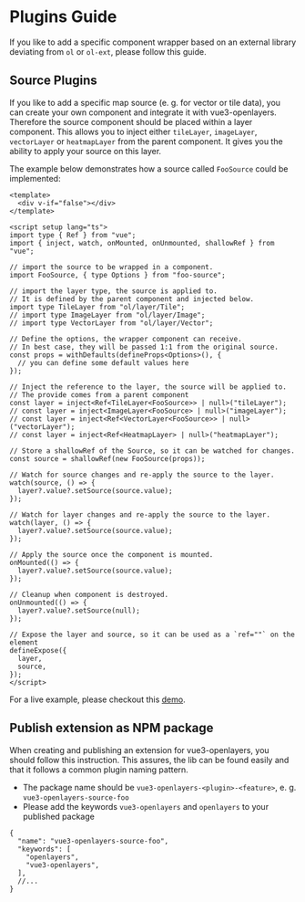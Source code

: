 # Plugins Guide

If you like to add a specific component wrapper based on an external
library deviating from `ol` or `ol-ext`, please follow this guide.

## Source Plugins

If you like to add a specific map source (e. g. for vector or tile data),
you can create your own component and integrate it with vue3-openlayers.
Therefore the source component should be placed within a layer component.
This allows you to inject either `tileLayer`, `imageLayer`,
`vectorLayer` or `heatmapLayer` from the parent component.
It gives you the ability to apply your source on this layer.

The example below demonstrates how a source called `FooSource` could be implemented:

```vue [FooSource.vue]
<template>
  <div v-if="false"></div>
</template>

<script setup lang="ts">
import type { Ref } from "vue";
import { inject, watch, onMounted, onUnmounted, shallowRef } from "vue";

// import the source to be wrapped in a component.
import FooSource, { type Options } from "foo-source";

// import the layer type, the source is applied to.
// It is defined by the parent component and injected below.
import type TileLayer from "ol/layer/Tile";
// import type ImageLayer from "ol/layer/Image";
// import type VectorLayer from "ol/layer/Vector";

// Define the options, the wrapper component can receive.
// In best case, they will be passed 1:1 from the original source.
const props = withDefaults(defineProps<Options>(), {
  // you can define some default values here
});

// Inject the reference to the layer, the source will be applied to.
// The provide comes from a parent component
const layer = inject<Ref<TileLayer<FooSource>> | null>("tileLayer");
// const layer = inject<ImageLayer<FooSource> | null>("imageLayer");
// const layer = inject<Ref<VectorLayer<FooSource>> | null>("vectorLayer");
// const layer = inject<Ref<HeatmapLayer> | null>("heatmapLayer");

// Store a shallowRef of the Source, so it can be watched for changes.
const source = shallowRef(new FooSource(props));

// Watch for source changes and re-apply the source to the layer.
watch(source, () => {
  layer?.value?.setSource(source.value);
});

// Watch for layer changes and re-apply the source to the layer.
watch(layer, () => {
  layer?.value?.setSource(source.value);
});

// Apply the source once the component is mounted.
onMounted(() => {
  layer?.value?.setSource(source.value);
});

// Cleanup when component is destroyed.
onUnmounted(() => {
  layer?.value?.setSource(null);
});

// Expose the layer and source, so it can be used as a `ref=""` on the element
defineExpose({
  layer,
  source,
});
</script>
```

For a live example, please checkout this [demo](https://stackblitz.com/edit/vue3-openlayers-source-xyz-natural-earth-demo).

## Publish extension as NPM package

When creating and publishing an extension for vue3-openlayers, you should follow this instruction.
This assures, the lib can be found easily and that it follows a common plugin naming pattern.

- The package name should be `vue3-openlayers-<plugin>-<feature>`, e. g. `vue3-openlayers-source-foo`
- Please add the keywords `vue3-openlayers` and `openlayers` to your published package

```jsonc [package.json]
{
  "name": "vue3-openlayers-source-foo",
  "keywords": [
    "openlayers",
    "vue3-openlayers",
  ],
  //...
}
```
